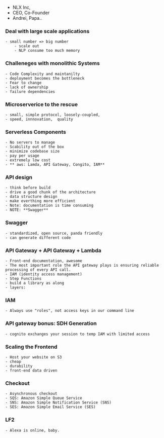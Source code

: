 - NLX Inc, 
- CEO, Co-Founder 
- Andrei, Papa.. 

### Deal with large scale applications 
	- small number => big number 
		- scale out 
		- NLP consume too much memory 
### Challeneges with monolithic Systems 
	- Code Complexity and maintanilty 
	- deployment becomes the bottleneck 
	- Fear to change
	- lack of ownership 
	- failure dependencies 
	
### Microserverice to the rescue 
	- small, simple protocol, loosely-coupled, 
	- speed, innnovation,  quality 
	
### Serverless Components 
	- No servers to manage
	- Scability out of the box 
	- minimize codebase size 
	- pay per usage 
	- extremely low cost 
	- ** aws: Lamda, API Gateway, Congito, IAM**
### API design 
	- think before build 
	- drive a good chunk of the architecture 
	- data structure design 
	- make everthing more efficient 
	- Note: documentation is time consuming 
	- NOTE: **Swagger**
### Swagger 
	- standardized, open source, panda friendly
	- can generate different code 

### API Gateway + API Gateway + Lambda 
	- Front-end documentation, awesome
	- The most important role the API gateway plays is ensuring reliable processing of every API call.
	- IAM (identity access management)
	- Step Functions
	- build a library as along 
	- layers: 
	
### IAM 
	- Always use "roles", not access keys in our command line 
	
### API gateway bonus: SDH Generation 
	- cognito exchanges your session to temp IAM with limited access 
	
### Scaling the Frontend 
	- Host your website on S3 
	- cheap 
	- durability 
	- front-end data driven 
### Checkout 
	- Asynchronous checkout 
	- SQS: Amazon Simple Queue Service
	- SNS: Amazon Simple Notification Service (SNS)
	- SES: Amazon Simple Email Service (SES)

### LF2 
	- Alexa is online, baby. 
	

	
	

